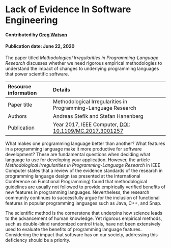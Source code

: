 # Lack of Evidence In Software Engineering

#### Contributed by [Greg Watson](https://github.com/jarrah42)

#### Publication date: June 22, 2020
 
The paper titled *Methodological Irregularities in Programming-Language Research* discusses whether we need rigorous empirical methodologies to understand the impact of changes to underlying programming languages that power scientific software.

Resource information | Details
:--- | :--- 
Paper title  | Methodological Irregularities in Programming-Language Research
Authors | Andreas Stefik and Stefan Hanenberg
Publication | Year 2017, IEEE Computer, [DOI: 10.1109/MC.2017.3001257](https://ieeexplore.ieee.org/document/7999115)


What makes one programming language better than another? What features in a programming language make it more productive for software development? These are fundamental questions when deciding what language to use for developing your application. However,  the article *Methodological Irregularities in Programming-Language Research* in IEEE Computer states that a review of the 
evidence standards of the research in programming language design (as presented at the International Conference on Functional Programming) found that methodological guidelines are usually not followed to provide empirically verified benefits of new features in programming languages. Nevertheless, the research community continues to successfully argue for the inclusion of functional features in popular programming languages such as Java, C++, and Snap.

The scientific method is the cornerstone that underpins how science leads to the advancement of human knowledge. Yet rigorous empirical methods, such as double-blind randomized control trials, have not been extensively used to evaluate the benefits of programming language features. Considering the impact that software has on our society, addressing this deficiency should be a priority.

 
 
<!---
Publish: yes
RSS-update: 2020-06-26
Categories: Development 
Topics: Programming languages
Level: 2
Prerequisites: none
Aggregate: none
--->
